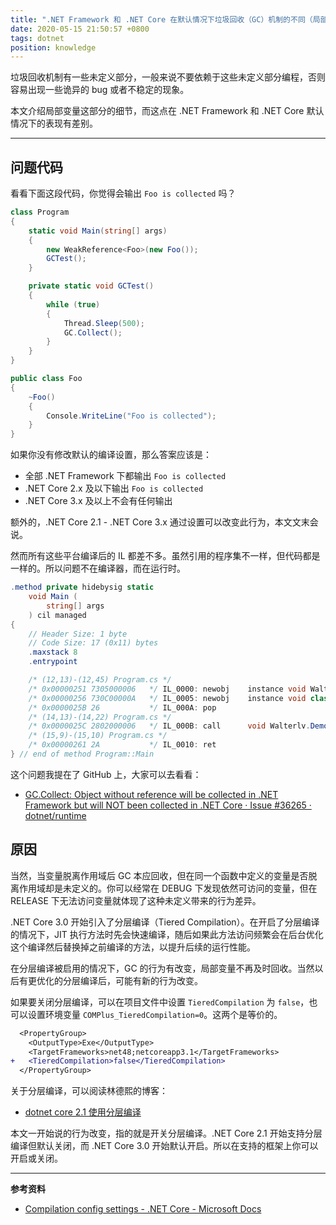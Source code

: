 ```yaml
---
title: ".NET Framework 和 .NET Core 在默认情况下垃圾回收（GC）机制的不同（局部变量部分）"
date: 2020-05-15 21:50:57 +0800
tags: dotnet
position: knowledge
---
```


垃圾回收机制有一些未定义部分，一般来说不要依赖于这些未定义部分编程，否则容易出现一些诡异的 bug 或者不稳定的现象。

本文介绍局部变量这部分的细节，而这点在 .NET Framework 和 .NET Core 默认情况下的表现有差别。

---

<div id="toc"></div>

## 问题代码

看看下面这段代码，你觉得会输出 `Foo is collected` 吗？

```csharp
class Program
{
    static void Main(string[] args)
    {
        new WeakReference<Foo>(new Foo());
        GCTest();
    }

    private static void GCTest()
    {
        while (true)
        {
            Thread.Sleep(500);
            GC.Collect();
        }
    }
}

public class Foo
{
    ~Foo()
    {
        Console.WriteLine("Foo is collected");
    }
}
```

如果你没有修改默认的编译设置，那么答案应该是：

- 全部 .NET Framework 下都输出 `Foo is collected`
- .NET Core 2.x 及以下输出 `Foo is collected`
- .NET Core 3.x 及以上不会有任何输出

额外的，.NET Core 2.1 - .NET Core 3.x 通过设置可以改变此行为，本文文末会说。

然而所有这些平台编译后的 IL 都差不多。虽然引用的程序集不一样，但代码都是一样的。所以问题不在编译器，而在运行时。

```csharp
.method private hidebysig static 
    void Main (
        string[] args
    ) cil managed 
{
    // Header Size: 1 byte
    // Code Size: 17 (0x11) bytes
    .maxstack 8
    .entrypoint

    /* (12,13)-(12,45) Program.cs */
    /* 0x00000251 7305000006   */ IL_0000: newobj    instance void Walterlv.Demo.Weak.Foo::.ctor()
    /* 0x00000256 730C00000A   */ IL_0005: newobj    instance void class [System.Runtime]System.WeakReference`1<class Walterlv.Demo.Weak.Foo>::.ctor(!0)
    /* 0x0000025B 26           */ IL_000A: pop
    /* (14,13)-(14,22) Program.cs */
    /* 0x0000025C 2802000006   */ IL_000B: call      void Walterlv.Demo.Weak.Program::GCTest()
    /* (15,9)-(15,10) Program.cs */
    /* 0x00000261 2A           */ IL_0010: ret
} // end of method Program::Main
```

这个问题我提在了 GitHub 上，大家可以去看看：

- [GC.Collect: Object without reference will be collected in .NET Framework but will NOT been collected in .NET Core · Issue #36265 · dotnet/runtime](https://github.com/dotnet/runtime/issues/36265)

## 原因

当然，当变量脱离作用域后 GC 本应回收，但在同一个函数中定义的变量是否脱离作用域却是未定义的。你可以经常在 DEBUG 下发现依然可访问的变量，但在 RELEASE 下无法访问变量就体现了这种未定义带来的行为差异。

.NET Core 3.0 开始引入了分层编译（Tiered Compilation）。在开启了分层编译的情况下，JIT 执行方法时先会快速编译，随后如果此方法访问频繁会在后台优化这个编译然后替换掉之前编译的方法，以提升后续的运行性能。

在分层编译被启用的情况下，GC 的行为有改变，局部变量不再及时回收。当然以后有更优化的分层编译后，可能有新的行为改变。

如果要关闭分层编译，可以在项目文件中设置 `TieredCompilation` 为 `false`，也可以设置环境变量 `COMPlus_TieredCompilation=0`。这两个是等价的。

```diff
  <PropertyGroup>
    <OutputType>Exe</OutputType>
    <TargetFrameworks>net48;netcoreapp3.1</TargetFrameworks>
+   <TieredCompilation>false</TieredCompilation>
  </PropertyGroup>
```

关于分层编译，可以阅读林德熙的博客：

- [dotnet core 2.1 使用分层编译](https://blog.lindexi.com/post/dotnet-core-2.1-%E4%BD%BF%E7%94%A8%E9%98%B6%E6%A2%AF%E7%BC%96%E8%AF%91.html)

本文一开始说的行为改变，指的就是开关分层编译。.NET Core 2.1 开始支持分层编译但默认关闭，而 .NET Core 3.0 开始默认开启。所以在支持的框架上你可以开启或关闭。

---

**参考资料**

- [Compilation config settings - .NET Core - Microsoft Docs](https://docs.microsoft.com/en-us/dotnet/core/run-time-config/compilation)
